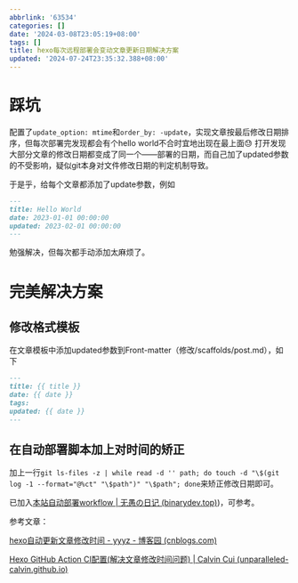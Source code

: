 ```yaml
---
abbrlink: '63534'
categories: []
date: '2024-03-08T23:05:19+08:00'
tags: []
title: hexo每次远程部署会变动文章更新日期解决方案
updated: '2024-07-24T23:35:32.388+08:00'
---
```

# 踩坑

配置了`update_option: mtime`和`order_by: -update`，实现文章按最后修改日期排序，但每次部署完发现都会有个hello world不合时宜地出现在最上面😓 打开发现大部分文章的修改日期都变成了同一个——部署的日期，而自己加了updated参数的不受影响，疑似git本身对文件修改日期的判定机制导致。

于是乎，给每个文章都添加了update参数，例如

```markdown
---
title: Hello World
date: 2023-01-01 00:00:00
updated: 2023-02-01 00:00:00
---
```

勉强解决，但每次都手动添加太麻烦了。

# 完美解决方案

## 修改格式模板

在文章模板中添加updated参数到Front-matter（修改/scaffolds/post.md），如下

```markdown
---
title: {{ title }}
date: {{ date }}
tags:
updated: {{ date }}
---
```

## 在自动部署脚本加上对时间的矫正

加上一行`git ls-files -z | while read -d '' path; do touch -d "\$(git log -1 --format="@%ct" "\$path")" "\$path"; done`来矫正修改日期即可。

已加入[本站自动部署workflow | 无愚の日记 (binarydev.top)](https://blog.binarydev.top/posts/2024/04/13/27508/))，可参考。




参考文章：

[hexo自动更新文章修改时间 - yyyz - 博客园 (cnblogs.com)](https://www.cnblogs.com/yyyzyyyz/p/15792199.html)

[Hexo GitHub Action CI配置(解决文章修改时间问题) | Calvin Cui (unparalleled-calvin.github.io)](https://unparalleled-calvin.github.io/Blog/2022/10/14/Hexo-GitHub-Action-CI%E9%85%8D%E7%BD%AE(%E8%A7%A3%E5%86%B3%E6%96%87%E7%AB%A0%E4%BF%AE%E6%94%B9%E6%97%B6%E9%97%B4%E9%97%AE%E9%A2%98)/)
